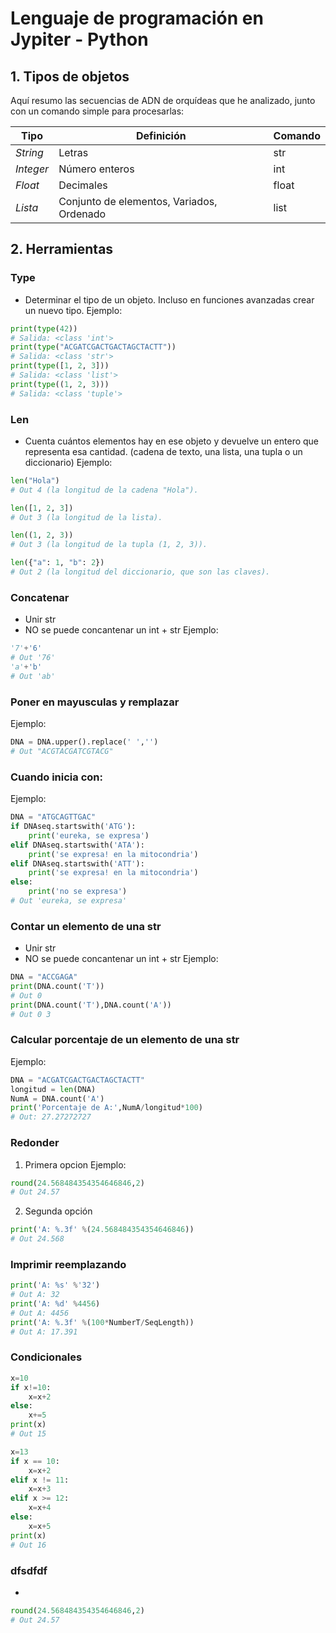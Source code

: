 # Lenguaje de programación en Jypiter - Python

## 1. Tipos de objetos
Aquí resumo las secuencias de ADN de orquídeas que he analizado, junto con un comando simple para procesarlas:

| Tipo                 |   Definición       | Comando             |
|----------------------|--------------------|---------------------------|
| *String* | Letras           | str |
| *Integer* | Número enteros        | int |
| *Float*   | Decimales           | float |
|*Lista*       | Conjunto de elementos, Variados,  Ordenado |list |


## 2. Herramientas

### Type
 - Determinar el tipo de un objeto. Incluso en funciones avanzadas crear un nuevo tipo.
Ejemplo:
```python
print(type(42))
# Salida: <class 'int'>
print(type("ACGATCGACTGACTAGCTACTT"))
# Salida: <class 'str'>
print(type([1, 2, 3]))
# Salida: <class 'list'>
print(type((1, 2, 3)))
# Salida: <class 'tuple'>
```

### Len
 - Cuenta cuántos elementos hay en ese objeto y devuelve un entero que representa esa cantidad. (cadena de texto, una lista, una tupla o un diccionario)
Ejemplo:
```python
len("Hola")
# Out 4 (la longitud de la cadena "Hola"). 

len([1, 2, 3]) 
# Out 3 (la longitud de la lista).

len((1, 2, 3)) 
# Out 3 (la longitud de la tupla (1, 2, 3)). 

len({"a": 1, "b": 2}) 
# Out 2 (la longitud del diccionario, que son las claves).
```

### Concatenar
 - Unir str
 - NO se puede concantenar un int + str
Ejemplo:
```python
'7'+'6'
# Out '76'
'a'+'b'
# Out 'ab'
```

### Poner en mayusculas y remplazar
Ejemplo:
```python
DNA = DNA.upper().replace(' ','')
# Out "ACGTACGATCGTACG"
```

### Cuando inicia con:
Ejemplo:
```python
DNA = "ATGCAGTTGAC"
if DNAseq.startswith('ATG'):
    print('eureka, se expresa')
elif DNAseq.startswith('ATA'):
    print('se expresa! en la mitocondria')
elif DNAseq.startswith('ATT'):
    print('se expresa! en la mitocondria')
else:
    print('no se expresa')
# Out 'eureka, se expresa'
```

### Contar un elemento de una str
 - Unir str
 - NO se puede concantenar un int + str
Ejemplo:
```python
DNA = "ACCGAGA"
print(DNA.count('T'))
# Out 0
print(DNA.count('T'),DNA.count('A'))
# Out 0 3
```

### Calcular porcentaje de un elemento de una str
Ejemplo:
```python
DNA = "ACGATCGACTGACTAGCTACTT"
longitud = len(DNA)
NumA = DNA.count('A')
print('Porcentaje de A:',NumA/longitud*100)
# Out: 27.27272727
```

### Redonder
1. Primera opcion
Ejemplo:
```python
round(24.568484354354646846,2)
# Out 24.57
```
2. Segunda opción
```python
print('A: %.3f' %(24.568484354354646846))
# Out 24.568
```

### Imprimir reemplazando
```python
print('A: %s' %'32')
# Out A: 32
print('A: %d' %4456)
# Out A: 4456
print('A: %.3f' %(100*NumberT/SeqLength))
# Out A: 17.391
```

### Condicionales
```python
x=10
if x!=10:
    x=x+2
else:
    x+=5
print(x)
# Out 15

x=13
if x == 10:
	x=x+2
elif x != 11:
	x=x+3
elif x >= 12:
	x=x+4
else:
	x=x+5
print(x)
# Out 16
```

### dfsdfdf
-
```python
round(24.568484354354646846,2)
# Out 24.57
```
